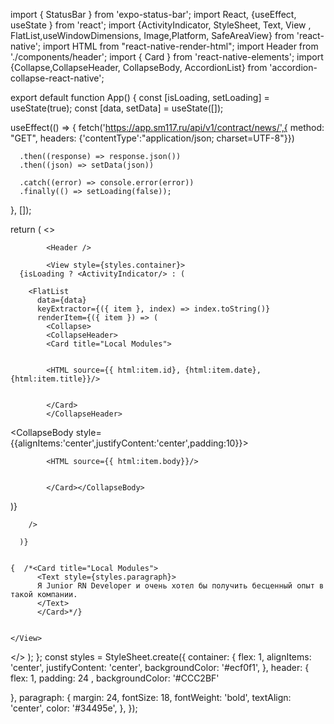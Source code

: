 import { StatusBar } from 'expo-status-bar';
import React,  {useEffect, useState } from 'react';
import {ActivityIndicator, StyleSheet, Text, View , FlatList,useWindowDimensions, Image,Platform, SafeAreaView} from 'react-native';
import HTML from "react-native-render-html";
import Header from './components/header'; 
import { Card } from 'react-native-elements';
import {Collapse,CollapseHeader, CollapseBody, AccordionList} from 'accordion-collapse-react-native';





export default function App() {
  const [isLoading, setLoading] = useState(true);
  const [data, setData] = useState([]);

  useEffect(() => {
    fetch('https://app.sm117.ru/api/v1/contract/news/',{
      method: "GET",
      headers: {'contentType':"application/json; charset=UTF-8"}})

      .then((response) => response.json())
      .then((json) => setData(json))
      
      .catch((error) => console.error(error))
      .finally(() => setLoading(false));

  }, []);
  
  return (
   <>

            <Header />

            <View style={styles.container}>
      {isLoading ? <ActivityIndicator/> : (
        
        <FlatList
          data={data}
          keyExtractor={({ item }, index) => index.toString()}
          renderItem={({ item }) => (
            <Collapse>
            <CollapseHeader>
            <Card title="Local Modules">

            
            <HTML source={{ html:item.id}, {html:item.date},{html:item.title}}/>
            
          
            </Card>
            </CollapseHeader>

 <CollapseBody style={{alignItems:'center',justifyContent:'center',padding:10}}>
 <Card title="Local Modules">

            <HTML source={{ html:item.body}}/>
            

            </Card></CollapseBody>
</Collapse>
          )}

        />
        
      )}

      
    {  /*<Card title="Local Modules">
          <Text style={styles.paragraph}>
          Я Junior RN Developer и очень хотел бы получить бесценный опыт в такой компании.
          </Text>
          </Card>*/}


    </View>
</>
  );
};
const styles = StyleSheet.create({
  container: {
    flex: 1,
    alignItems: 'center',
    justifyContent: 'center',
    backgroundColor: '#ecf0f1',
  },
  header: {
    flex: 1, 
    padding: 24 ,
    backgroundColor: '#CCC2BF'
    
  },
  paragraph: {
    margin: 24,
    fontSize: 18,
    fontWeight: 'bold',
    textAlign: 'center',
    color: '#34495e',
  },
});

